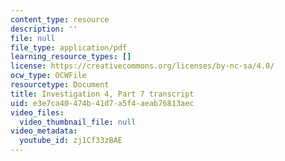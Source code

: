 ```yaml
---
content_type: resource
description: ''
file: null
file_type: application/pdf
learning_resource_types: []
license: https://creativecommons.org/licenses/by-nc-sa/4.0/
ocw_type: OCWFile
resourcetype: Document
title: Investigation 4, Part 7 transcript
uid: e3e7ca40-474b-41d7-a5f4-aeab76813aec
video_files:
  video_thumbnail_file: null
video_metadata:
  youtube_id: zj1Cf33zBAE
---
```

